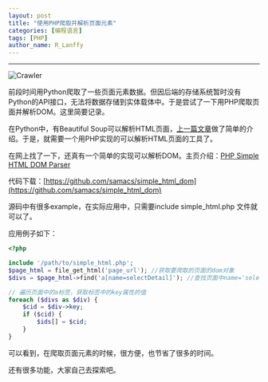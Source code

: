 ```yaml
---
layout: post
title: "使用PHP爬取并解析页面元素"
categories: [编程语言]
tags: [PHP]
author_name: R_Lanffy
---
```

---

![Crawler](http://7xjh09.com1.z0.glb.clouddn.com/blog/Crawler.jpg-Lanffy)

前段时间用Python爬取了一些页面元素数据。但因后端的存储系统暂时没有Python的API接口，无法将数据存储到实体载体中。于是尝试了一下用PHP爬取页面并解析DOM。这里简要记录。

在Python中，有Beautiful Soup可以解析HTML页面，[上一篇文章](2017-07-23-Python-And-BeautifulSoup4.md)做了简单的介绍。于是，就需要一个用PHP实现的可以解析HTML页面的工具了。

在网上找了一下，还真有一个简单的实现可以解析DOM。主页介绍：[PHP Simple HTML DOM Parser](http://microphp.us/plugins/public/microphp_res/simple_html_dom/manual.htm)

代码下载：[https://github.com/samacs/simple_html_dom](https://github.com/samacs/simple_html_dom)

源码中有很多example，在实际应用中，只需要include simple_html.php 文件就可以了。

应用例子如下：

```php
<?php

include '/path/to/simple_html.php';
$page_html = file_get_html('page_url'); //获取要爬取的页面的dom对象
$divs = $page_html->find('a[name=selectDetail]'); //查找页面中name='selectDetail' 的a标签

// 遍历页面中的a标签，获取标签中的key属性的值
foreach ($divs as $div) {
    $cid = $div->key;
    if ($cid) {
        $ids[] = $cid;
    }
}
```

可以看到，在爬取页面元素的时候，很方便，也节省了很多的时间。

还有很多功能，大家自己去探索吧。

